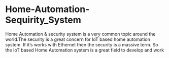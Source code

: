 # Home-Automation-Sequirity_System
Home Automation &amp; security system is a very common topic around the world.The security is a great concern for IoT based home automation system. If it’s works with Ethernet then the security is a massive term. So the IoT based Home Automation system is a great field to develop and work
